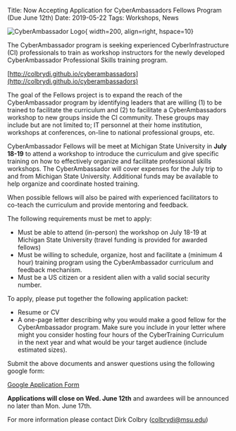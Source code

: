 Title: Now Accepting Application for CyberAmbassadors Fellows Program (Due June 12th)
Date: 2019-05-22
Tags: Workshops, News

![CyberAmbassador Logo](//colbrydi.github.io/cyberambassadors/images/cyber.png){ width=200, align=right, hspace=10}

The CyberAmbassador program is seeking experienced CyberInfrastructure (CI) professionals to train as workshop instructors for the newly developed CyberAmbassador Professional Skills training program.  

[http://colbrydi.github.io/cyberambassadors](http://colbrydi.github.io/cyberambassadors)

The goal of the Fellows project is to expand the reach of the CyberAmbassador program by identifying leaders that are willing (1) to be trained to facilitate the curriculum and (2) to facilitate a CyberAmbassadors workshop to new groups inside the CI community.  These groups may include but are not limited to; IT personnel at their home institution, workshops at conferences, on-line to national professional groups, etc.

CyberAmbassador Fellows will be meet at Michigan State University in **July 18-19** to attend a workshop to introduce the curriculum and give specific training on how to effectively organize and facilitate professional skills workshops. The CyberAmbassador will cover expenses for the July trip to and from Michigan State University.  Additional funds may be available to help organize and coordinate hosted training.

When possible fellows will also be paired with experienced facilitators to co-teach the curriculum and provide mentoring and feedback.

The following requirements must be met to apply:
* Must be able to attend (in-person) the workshop on July 18-19 at Michigan State University (travel funding is provided for awarded fellows)
* Must be willing to schedule, organize, host and facilitate a (minimum 4 hour) training program using the CyberAmbassador curriculum and feedback mechanism.
* Must be a US citizen or a resident alien with a valid social security number.

To apply, please put together the following application packet:
* Resume or CV
* A one-page letter describing why you would make a good fellow for the CyberAmbassador program.  Make sure you include in your letter where might you consider hosting four hours of the CyberTraining Curriculum in the next year and what would be your target audience (include estimated sizes).  

Submit the above documents and answer questions using the following google form:

[Google Application Form](https://preview.tinyurl.com/CyberAmbassador-Fellows)

**Applications will close on Wed. June 12th** and awardees will be announced no later than Mon. June 17th.

For more information please contact Dirk Colbry (colbrydi@msu.edu)
